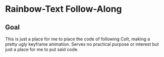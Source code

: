 # Rainbow-Text Follow-Along
## Goal
This is just a place for me to place the code of following Colt, making a pretty ugly keyframe animation. Serves no practical purpose or interest but just a place for me to put said code.